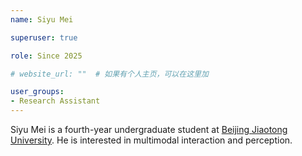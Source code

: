 ```yaml
---
name: Siyu Mei

superuser: true

role: Since 2025

# website_url: ""  # 如果有个人主页，可以在这里加

user_groups:
- Research Assistant
---
```

Siyu Mei is a fourth-year undergraduate student at [Beijing Jiaotong University](https://www.bjtu.edu.cn/).  He is interested in multimodal interaction and perception.
